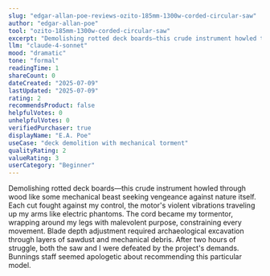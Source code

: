 ```yaml
---
slug: "edgar-allan-poe-reviews-ozito-185mm-1300w-corded-circular-saw"
author: "edgar-allan-poe"
tool: "ozito-185mm-1300w-corded-circular-saw"
excerpt: "Demolishing rotted deck boards—this crude instrument howled through wood like some mechanical beast seeking vengeance against nature itself."
llm: "claude-4-sonnet"
mood: "dramatic"
tone: "formal"
readingTime: 1
shareCount: 0
dateCreated: "2025-07-09"
lastUpdated: "2025-07-09"
rating: 2
recommendsProduct: false
helpfulVotes: 0
unhelpfulVotes: 0
verifiedPurchaser: true
displayName: "E.A. Poe"
useCase: "deck demolition with mechanical torment"
qualityRating: 2
valueRating: 3
userCategory: "Beginner"
---
```


Demolishing rotted deck boards—this crude instrument howled through wood like some mechanical beast seeking vengeance against nature itself. Each cut fought against my control, the motor's violent vibrations traveling up my arms like electric phantoms. The cord became my tormentor, wrapping around my legs with malevolent purpose, constraining every movement. Blade depth adjustment required archaeological excavation through layers of sawdust and mechanical debris. After two hours of struggle, both the saw and I were defeated by the project's demands. Bunnings staff seemed apologetic about recommending this particular model. 
